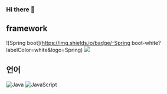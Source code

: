 ### Hi there 👋

<!--
**small-j/small-j** is a ✨ _special_ ✨ repository because its `README.md` (this file) appears on your GitHub profile.

Here are some ideas to get you started:

- 🔭 I’m currently working on ...
- 🌱 I’m currently learning ...
- 👯 I’m looking to collaborate on ...
- 🤔 I’m looking for help with ...
- 💬 Ask me about ...
- 📫 How to reach me: ...
- 😄 Pronouns: ...
- ⚡ Fun fact: ...
-->

## framework
![Spring boot](https://img.shields.io/badge/-Spring boot-white?labelColor=white&logo=Spring)
![](https://img.shields.io/badge/-Vue.js-white?labelColor=white&logo=Vue.js)



## 언어
![Java](https://img.shields.io/badge/-Java-black?logo=Java)
![JavaScript](https://img.shields.io/badge/-JavaScript-black?logo=JavaScript)
